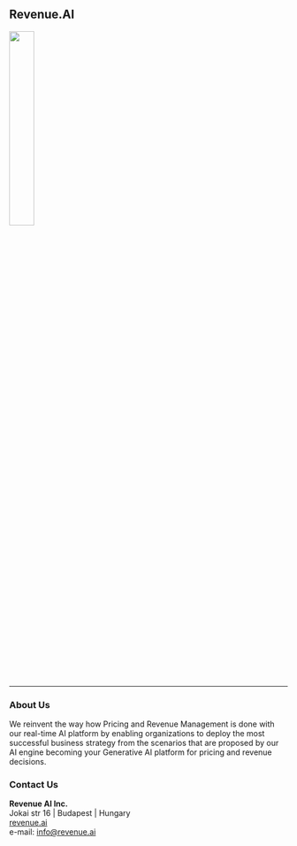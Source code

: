 ## Revenue.AI

<a href="https://revenue.ai"><img src="https://revenue.ai/wp-content/uploads/2023/04/Group-183.png" width="30%" /></a>

<hr/>

### About Us
We reinvent the way how Pricing and Revenue Management is done with our real-time AI platform by enabling organizations to deploy the most successful business strategy from the scenarios that are proposed by our AI engine becoming your Generative AI platform for pricing and revenue decisions.

### Contact Us

**Revenue AI Inc.**<br />
Jokai str 16 | Budapest | Hungary<br />
[revenue.ai](https://revenue.ai)<br />
e-mail: info@revenue.ai
